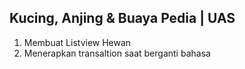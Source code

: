 ## Kucing, Anjing & Buaya Pedia | UAS

1. Membuat Listview Hewan
2. Menerapkan transaltion saat berganti bahasa

